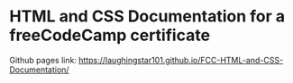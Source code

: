 # HTML and CSS Documentation for a freeCodeCamp certificate

Github pages link: https://laughingstar101.github.io/FCC-HTML-and-CSS-Documentation/
